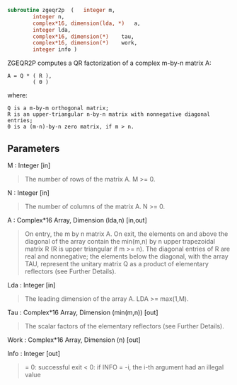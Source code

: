 ```fortran
subroutine zgeqr2p	(	integer	m,
		integer	n,
		complex*16, dimension(lda, *)	a,
		integer	lda,
		complex*16, dimension(*)	tau,
		complex*16, dimension(*)	work,
		integer	info )
```

 ZGEQR2P computes a QR factorization of a complex m-by-n matrix A:

    A = Q * ( R ),
            ( 0 )

 where:

    Q is a m-by-m orthogonal matrix;
    R is an upper-triangular n-by-n matrix with nonnegative diagonal
    entries;
    0 is a (m-n)-by-n zero matrix, if m > n.


## Parameters
M : Integer [in]
> The number of rows of the matrix A.  M >= 0.

N : Integer [in]
> The number of columns of the matrix A.  N >= 0.

A : Complex*16 Array, Dimension (lda,n) [in,out]
> On entry, the m by n matrix A.
> On exit, the elements on and above the diagonal of the array
> contain the min(m,n) by n upper trapezoidal matrix R (R is
> upper triangular if m >= n). The diagonal entries of R
> are real and nonnegative; the elements below the diagonal,
> with the array TAU, represent the unitary matrix Q as a
> product of elementary reflectors (see Further Details).

Lda : Integer [in]
> The leading dimension of the array A.  LDA >= max(1,M).

Tau : Complex*16 Array, Dimension (min(m,n)) [out]
> The scalar factors of the elementary reflectors (see Further
> Details).

Work : Complex*16 Array, Dimension (n) [out]

Info : Integer [out]
> = 0: successful exit
> < 0: if INFO = -i, the i-th argument had an illegal value

